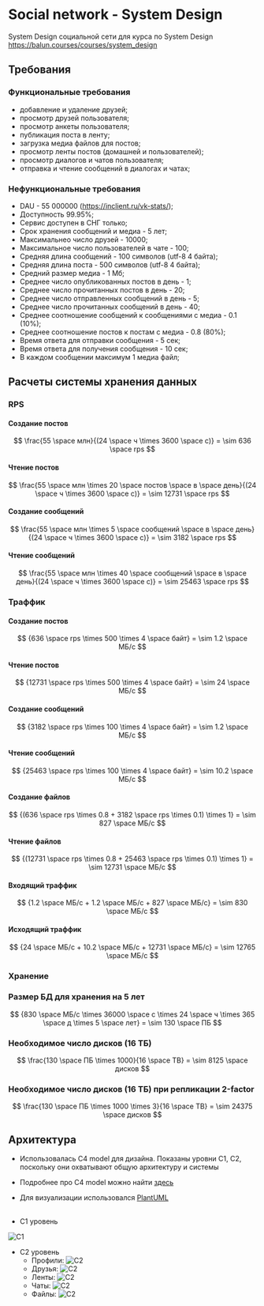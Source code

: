 # Social network - System Design

System Design социальной сети для курса по System Design
https://balun.courses/courses/system_design


## Требования

### Функциональные требования

* добавление и удаление друзей;
* просмотр друзей пользователя;
* просмотр анкеты пользователя;
* публикация поста в ленту;
* загрузка медиа файлов для постов;
* просмотр ленты постов (домашней и пользователей);
* просмотр диалогов и чатов пользователя;
* отправка и чтение сообщений в диалогах и чатах;

### Нефункциональные требования

* DAU - 55 000000 (https://inclient.ru/vk-stats/);
* Доступность 99.95%;
* Сервис доступен в СНГ только;
* Срок хранения сообщений и медиа - 5 лет;
* Максимальнео число друзей - 10000;
* Максимальное число пользователей в чате - 100;
* Средняя длина сообщений - 100 символов (utf-8 4 байта);
* Средняя длина поста - 500 символов (utf-8 4 байта);
* Средний размер медиа - 1 Мб;
* Среднее число опубликованных постов в день - 1;
* Среднее число прочитанных постов в день - 20;
* Среднее число отправленных сообщений в день - 5;
* Среднее число прочитанных сообщений в день - 40;
* Среднее соотношение сообщений к сообщениями с медиа - 0.1 (10%);
* Среднее соотношение постов к постам с медиа - 0.8 (80%);
* Время ответа для отправки сообщения - 5 сек;
* Время ответа для получения сообщения - 10 сек;
* В каждом сообщении максимум 1 медиа файл;

## Расчеты системы хранения данных

### RPS

#### Создание постов

$$
\frac{55 \space млн}{(24 \space ч \times 3600 \space с)} = \sim 636 \space rps
$$

#### Чтение постов

$$
\frac{55 \space млн \times 20 \space постов \space в \space день}{(24 \space ч \times 3600 \space с)} = \sim 12731 \space rps
$$

#### Создание сообщений

$$
\frac{55 \space млн \times 5 \space сообщений \space в \space день}{(24 \space ч \times 3600 \space с)} = \sim 3182 \space rps
$$

#### Чтение сообщений

$$
\frac{55 \space млн \times 40 \space сообщений \space в \space день}{(24 \space ч \times 3600 \space с)} = \sim 25463 \space rps
$$

### Траффик

#### Создание постов

$$
{636 \space rps \times 500 \times 4 \space байт} = \sim 1.2 \space МБ/c
$$

#### Чтение постов

$$
{12731 \space rps \times 500 \times 4 \space байт} = \sim 24 \space МБ/c
$$

#### Создание сообщений

$$
{3182 \space rps \times 100 \times 4 \space байт} = \sim 1.2 \space МБ/c
$$

#### Чтение сообщений

$$
{25463 \space rps \times 100 \times 4 \space байт} = \sim 10.2 \space МБ/c
$$

#### Создание файлов

$$
{(636 \space rps \times 0.8 + 3182 \space rps \times 0.1) \times 1} = \sim 827 \space МБ/c
$$

#### Чтение файлов

$$
{(12731 \space rps \times 0.8 + 25463 \space rps \times 0.1) \times 1} = \sim 12731 \space МБ/c
$$

#### Входящий траффик

$$
{1.2 \space МБ/c + 1.2 \space МБ/c + 827 \space МБ/c} = \sim 830 \space МБ/c
$$

#### Исходящий траффик

$$
{24 \space МБ/c + 10.2 \space МБ/c + 12731 \space МБ/c} = \sim 12765 \space МБ/c
$$

### Хранение

### Размер БД для хранения на 5 лет

$$
{830 \space МБ/c \times 36000 \space с \times 24 \space ч \times 365 \space д \times 5 \space лет} = \sim 130 \space ПБ
$$

### Необходимое число дисков (16 ТБ)

$$
\frac{130 \space ПБ \times 1000}{16 \space TB} = \sim 8125 \space дисков
$$

### Необходимое число дисков (16 ТБ) при репликации 2-factor 

$$
\frac{130 \space ПБ \times 1000 \times 3}{16 \space TB} = \sim 24375 \space дисков
$$

## Архитектура

* Использовалась C4 model для дизайна. Показаны уровни C1, C2, поскольку они охватывают общую архитектуру и системы
* Подробнее про C4 model можно найти [здесь](https://c4model.com/)
* Для визуализации использовался [PlantUML ](https://github.com/plantuml-stdlib/C4-PlantUML)
  <br/><br/>

* C1 уровень

![C1](./architecture/c1.svg)

* С2 уровень
    * Профили: 
      ![C2](./architecture/с2_level/profiles.svg)
    * Друзья: ![C2](./architecture/с2_level/files.svg)
    * Ленты: ![C2](./architecture/с2_level/feeds.svg)
    * Чаты: ![C2](./architecture/с2_level/chats.svg)
    * Файлы: ![C2](./architecture/с2_level/chats.svg)